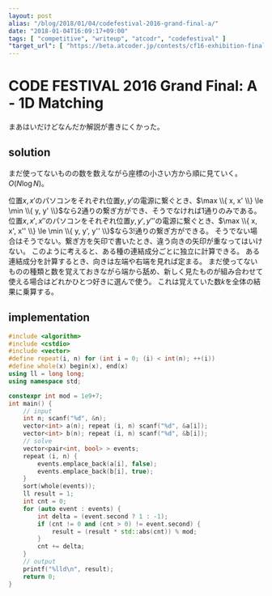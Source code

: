 ```yaml
---
layout: post
alias: "/blog/2018/01/04/codefestival-2016-grand-final-a/"
date: "2018-01-04T16:09:17+09:00"
tags: [ "competitive", "writeup", "atcodr", "codefestival" ]
"target_url": [ "https://beta.atcoder.jp/contests/cf16-exhibition-final/tasks/cf16_exhibition_final_a" ]
---
```


# CODE FESTIVAL 2016 Grand Final: A - 1D Matching

まあはいだけどなんだか解説が書きにくかった。

## solution

まだ使ってないものの数を数えながら座標の小さい方から順に見ていく。$O(N \log N)$。

位置$x, x'$のパソコンをそれぞれ位置$y, y'$の電源に繋ぐとき、$\max \\{ x, x' \\} \le \min \\{ y, y' \\}$なら$2$通りの繋ぎ方ができ、そうでなければ$1$通りのみである。
位置$x, x', x''$のパソコンをそれぞれ位置$y, y', y'''$の電源に繋ぐとき、$\max \\{ x, x', x'' \\} \le \min \\{ y, y', y'' \\}$なら$3!$通りの繋ぎ方ができる。
そうでない場合はそうでない。繋ぎ方を矢印で書いたとき、違う向きの矢印が重なってはいけない。
このように考えると、ある種の連結成分ごとに独立に計算できる。
ある連結成分を計算するとき、向きは左端や右端を見れば定まる。
まだ使ってないものの種類と数を覚えておきながら端から舐め、新しく見たものが組み合わせて使える場合はどれかひとつ好きに選んで使う。
これは覚えていた数$k$を全体の結果に乗算する。


## implementation

``` c++
#include <algorithm>
#include <cstdio>
#include <vector>
#define repeat(i, n) for (int i = 0; (i) < int(n); ++(i))
#define whole(x) begin(x), end(x)
using ll = long long;
using namespace std;

constexpr int mod = 1e9+7;
int main() {
    // input
    int n; scanf("%d", &n);
    vector<int> a(n); repeat (i, n) scanf("%d", &a[i]);
    vector<int> b(n); repeat (i, n) scanf("%d", &b[i]);
    // solve
    vector<pair<int, bool> > events;
    repeat (i, n) {
        events.emplace_back(a[i], false);
        events.emplace_back(b[i], true);
    }
    sort(whole(events));
    ll result = 1;
    int cnt = 0;
    for (auto event : events) {
        int delta = (event.second ? 1 : -1);
        if (cnt != 0 and (cnt > 0) != event.second) {
            result = (result * std::abs(cnt)) % mod;
        }
        cnt += delta;
    }
    // output
    printf("%lld\n", result);
    return 0;
}
```
